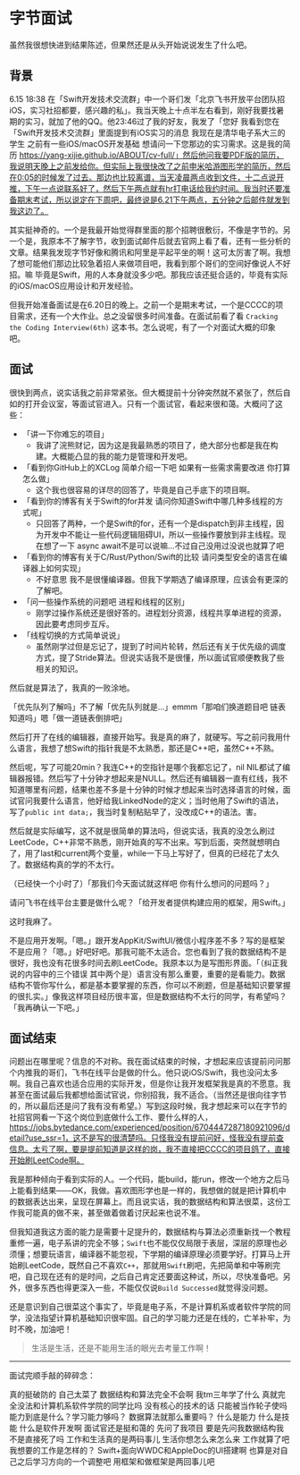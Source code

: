 # 字节面试

虽然我很想快进到结果陈述，但果然还是从头开始说说发生了什么吧。

## 背景

6.15 18:38 在「Swift开发技术交流群」中一个哥们发「北京飞书开放平台团队招 iOS，实习社招都要，感兴趣的私」。我当天晚上十点半左右看到，刚好我要找暑期的实习，就加了他的QQ。他23:46过了我的好友，我发了「您好 我看到您在「Swift开发技术交流群」里面提到有iOS实习的消息 我现在是清华电子系大三的学生 之前有一些iOS/macOS开发基础 想请问一下您那边的实习需求。这是我的简历 https://yang-xijie.github.io/ABOUT/cv-full/」然后他问我要PDF版的简历，我说明天晚上之前发给你。但实际上我很快改了之前申米哈游图形学的简历，然后在0:05的时候发了过去。那边也比较离谱，当天凌晨两点收到文件，十二点说开推，下午一点说联系好了，然后下午两点就有hr打电话给我约时间。我当时还要准备期末考试，所以说定在下周吧，最终说是6.21下午两点，五分钟之后邮件就发到我这边了。

其实挺神奇的。一个是我最开始觉得群里面的那个招聘很敷衍，不像是字节的。另一个是，我原本不了解字节，收到面试邮件后就去官网上看了看，还有一些分析的文章。结果我发现字节好像和腾讯和阿里是平起平坐的啊！这可太厉害了啊。我想了想可能他们那边比较急着招人来做项目吧，我看到那个哥们的空间好像说人不好招。嘛 毕竟是Swift，用的人本身就没多少吧。那我应该还挺合适的，毕竟有实际的iOS/macOS应用设计和开发经验。

但我开始准备面试是在6.20日的晚上。之前一个是期末考试，一个是CCCC的项目需求，还有一个大作业。总之没留很多时间准备。在面试前看了看 `Cracking the Coding Interview(6th)` 这本书。怎么说呢，有了一个对面试大概的印象吧。

## 面试

很快到两点，说实话我之前非常紧张。但大概提前十分钟突然就不紧张了，然后自如的打开会议室，等面试官进入。只有一个面试官，看起来很和蔼。大概问了这些：

- 「讲一下你难忘的项目」
    - 我讲了浣熊财记，因为这是我最熟悉的项目了，绝大部分也都是我在构建。大概能凸显的我的能力是管理和开发吧。
- 「看到你GitHub上的XCLog 简单介绍一下吧 如果有一些需求需要改进 你打算怎么做」
    - 这个我也很容易的详尽的回答了，毕竟是自己手底下的项目啊。
- 「看到你的博客有关于Swift的for并发 请问你知道Swift中哪几种多线程的方式呢」
    - 只回答了两种，一个是Swift的for，还有一个是dispatch到非主线程，因为开发中不能让一些代码逻辑阻碍UI，所以一些操作要放到非主线程。现在想了一下 async await不是可以说嘛...不过自己没用过没说也就算了吧
- 「看到你的博客有关于C/Rust/Python/Swift的比较 请问类型安全的语言在编译器上如何实现」
    - 不好意思 我不是很懂编译器。但我下学期选了编译原理，应该会有更深的了解吧。
- 「问一些操作系统的问题吧 进程和线程的区别」
    - 刚学过操作系统还是很好答的。进程划分资源，线程共享单进程的资源，因此要考虑同步互斥。
- 「线程切换的方式简单说说」
    - 虽然刚学过但是忘记了，提到了时间片轮转，然后还有关于优先级的调度方式，提了Stride算法。但说实话我不是很懂，所以面试官顺便教我了些相关的知识。

然后就是算法了，我真的一败涂地。

「优先队列了解吗」不了解「优先队列就是...」emmm「那咱们换道题目吧 链表知道吗」嗯「做一道链表倒排吧」

然后打开了在线的编辑器，直接开始写。我是真的麻了，就硬写。写之前问我用什么语言，我想了想Swift的指针我是不太熟悉，那还是C++吧，虽然C++不熟。

然后呢，写了可能20min？我连C++的空指针是哪个我都忘记了，nil NIL都试了编辑器报错。然后写了十分钟才想起来是NULL。然后还有编辑器一直有红线，我不知道哪里有问题，结果也差不多是十分钟的时候才想起来当时选择语言的时候，面试官问我要什么语言，他好给我LinkedNode的定义；当时他用了Swift的语法，写了`public int data;`，我当时复制粘贴早了，没改成C++的语法。害。

然后就是实际编写，这不就是很简单的算法吗，但说实话，我真的没怎么刷过LeetCode，C++非常不熟悉，刚开始真的写不出来。写到后面，突然就想明白了，用了last和current两个变量，while一下马上写好了，但真的已经花了太久了。数据结构真的学的不太行。

（已经快一个小时了）「那我们今天面试就这样吧 你有什么想问的问题吗？」

请问飞书在线平台主要是做什么呢？「给开发者提供构建应用的框架，用Swift。」

这时我麻了。

不是应用开发啊。「嗯。」跟开发AppKit/SwiftUI/微信小程序差不多？写的是框架不是应用？「嗯。」好吧好吧。那我可能不太适合。您也看到了我的数据结构不是很好，我也没有花很多时间去刷LeetCode。我原本以为是写图形界面。「（纠正我说的内容中的三个错误 其中两个是）语言没有那么重要，重要的是看能力。数据结构不管你写什么，都是基本要掌握的东西，你可以不刷题，但是基础知识要掌握的很扎实。」像我这样项目经历很丰富，但是数据结构不太行的同学，有希望吗？「我再确认一下吧。」

## 面试结束

问题出在哪里呢？信息的不对称。我在面试结束的时候，才想起来应该提前问问那个内推我的哥们，飞书在线平台是做的什么。他只说iOS/Swift，我也没问太多啊。我自己喜欢也适合应用的实际开发，但是你让我开发框架我是真的不愿意。我甚至在面试最后我都想给面试官说，你别招我，我不适合。（当然还是很向往字节的，所以最后还是问了我有没有希望。）写到这段时候，我才想起来可以在字节的社招官网看一下这个岗位到底做什么工作、要什么样的人，https://jobs.bytedance.com/experienced/position/6704447287180921096/detail?use_ssr=1，这不是写的很清楚吗。只怪我没有提前问好，怪我没有提前查信息。太亏了啊，要是提前知道是这样的岗，我不直接把CCCC的项目鸽了，直接开始刷LeetCode啊。

我是那种倾向于看到实际的人。一个代码，能build，能run，修改一个地方之后马上能看到结果——OK，我做。喜欢图形学也是一样的，我想做的就是把计算机中的数据表达出来，呈现在屏幕上。而且说实话，我的数据结构和算法很菜，这份工作我可能真的做不来，甚至做着做着讨厌起来也说不准。

但我知道我这方面的能力是需要十足提升的，数据结构与算法必须重新找一个教程重修一遍，电子系讲的完全不够；`Swift`也不能仅仅局限于表层，深层的原理也必须懂；想要玩语言，编译器不能忽视，下学期的编译原理必须要学好。打算马上开始刷LeetCode，既然自己不喜欢`C++`，那就用`Swift`刷吧，先把简单和中等刷完吧，自己现在还有的是时间，之后自己肯定还要面这种试，所以，尽快准备吧。另外，很多东西也得更深入一些，不能仅仅说`Build Successed`就觉得没问题。

还是意识到自己很菜这个事实了，毕竟是电子系，不是计算机系或者软件学院的同学，没法指望计算机基础知识很牢固。自己的学习能力还是在线的，亡羊补牢，为时不晚，加油吧！

> 生活是生活，还是不能用生活的眼光去考量工作啊！

---

面试完顺手敲的碎碎念：

真的挺破防的 自己太菜了 数据结构和算法完全不会啊 我tm三年学了什么 真就完全没法和计算机系软件学院的同学比吗
没有核心的技术的话 只能被当作轮子使吗
能力到底是什么？学习能力够吗？
数据算法就那么重要吗？
什么是能力 什么是技能 什么是软件开发啊
面试官还是挺和蔼的 先问了我项目 要是先问我数据结构我不是直接死了吗
工作和生活真的是两码事儿 生活你想怎么来怎么来 工作就算了吧
我想要的工作是怎样的？
Swift+面向WWDC和AppleDoc的UI搭建啊
也算是对自己之后学习方向的一个调整吧
用框架和做框架是两回事儿吧
